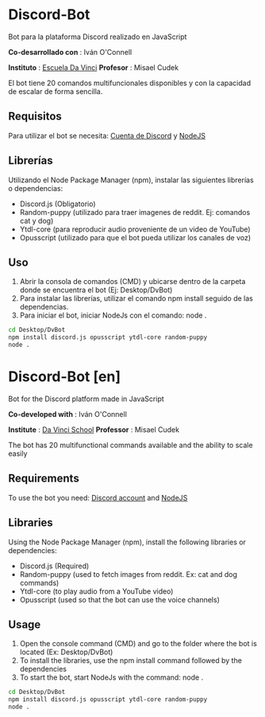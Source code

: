 # Discord-Bot
Bot para la plataforma Discord realizado en JavaScript

**Co-desarrollado con** : Iván O'Connell

**Instituto** : [Escuela Da Vinci](https://www.davinci.edu.ar)
**Profesor** : Misael Cudek

El bot tiene 20 comandos multifuncionales disponibles y con la capacidad de escalar de forma sencilla.

## Requisitos

Para utilizar el bot se necesita: [Cuenta de Discord](https://discord.com/) y [NodeJS](https://nodejs.org/es/)

## Librerías

Utilizando el Node Package Manager (npm), instalar las siguientes librerías o dependencias:
 - Discord.js (Obligatorio)
 - Random-puppy (utilizado para traer imagenes de reddit. Ej: comandos cat y dog)
 - Ytdl-core (para reproducir audio proveniente de un video de YouTube)
 - Opusscript (utilizado para que el bot pueda utilizar los canales de voz)

## Uso

1. Abrir la consola de comandos (CMD) y ubicarse dentro de la carpeta donde se encuentra el bot (Ej: Desktop/DvBot)
2. Para instalar las librerías, utilizar el comando npm install seguido de las dependencias.
3. Para iniciar el bot, iniciar NodeJs con el comando: node . 

```bash
cd Desktop/DvBot
npm install discord.js opusscript ytdl-core random-puppy
node .
```

# Discord-Bot [en]
Bot for the Discord platform made in JavaScript

**Co-developed with** : Iván O'Connell

**Institute** : [Da Vinci School](https://www.davinci.edu.ar)
**Professor** : Misael Cudek

The bot has 20 multifunctional commands available and the ability to scale easily

## Requirements

To use the bot you need: [Discord account](https://discord.com/) and [NodeJS](https://nodejs.org/en/)

## Libraries

Using the Node Package Manager (npm), install the following libraries or dependencies:
 - Discord.js (Required)
 - Random-puppy (used to fetch images from reddit. Ex: cat and dog commands)
 - Ytdl-core (to play audio from a YouTube video)
 - Opusscript (used so that the bot can use the voice channels)

## Usage

1. Open the console command (CMD) and go to the folder where the bot is located (Ex: Desktop/DvBot)
2. To install the libraries, use the npm install command followed by the dependencies
3. To start the bot, start NodeJs with the command: node . 

```bash
cd Desktop/DvBot
npm install discord.js opusscript ytdl-core random-puppy
node .
```

